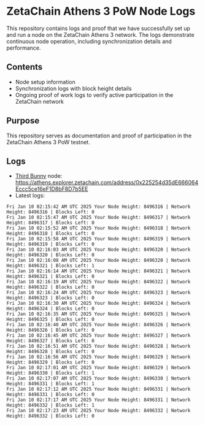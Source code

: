 # ZetaChain Athens 3 PoW Node Logs
This repository contains logs and proof that we have successfully set up and run a node on the ZetaChain Athens 3 network. The logs demonstrate continuous node operation, including synchronization details and performance.

## Contents
- Node setup information
- Synchronization logs with block height details
- Ongoing proof of work logs to verify active participation in the ZetaChain network

## Purpose
This repository serves as documentation and proof of participation in the ZetaChain Athens 3 PoW testnet.

## Logs

- [Third Bunny](https://thirdbunny.xyz/) node: https://athens.explorer.zetachain.com/address/0x225254d35dE666064Eccc5ce16eF1D8bF8D7b5EE
- Latest logs:
```
Fri Jan 10 02:15:42 AM UTC 2025 Your Node Height: 8496316 | Network Height: 8496316 | Blocks Left: 0
Fri Jan 10 02:15:47 AM UTC 2025 Your Node Height: 8496317 | Network Height: 8496317 | Blocks Left: 0
Fri Jan 10 02:15:52 AM UTC 2025 Your Node Height: 8496318 | Network Height: 8496318 | Blocks Left: 0
Fri Jan 10 02:15:58 AM UTC 2025 Your Node Height: 8496319 | Network Height: 8496319 | Blocks Left: 0
Fri Jan 10 02:16:03 AM UTC 2025 Your Node Height: 8496320 | Network Height: 8496320 | Blocks Left: 0
Fri Jan 10 02:16:08 AM UTC 2025 Your Node Height: 8496320 | Network Height: 8496321 | Blocks Left: 1
Fri Jan 10 02:16:14 AM UTC 2025 Your Node Height: 8496321 | Network Height: 8496321 | Blocks Left: 0
Fri Jan 10 02:16:19 AM UTC 2025 Your Node Height: 8496322 | Network Height: 8496322 | Blocks Left: 0
Fri Jan 10 02:16:24 AM UTC 2025 Your Node Height: 8496323 | Network Height: 8496323 | Blocks Left: 0
Fri Jan 10 02:16:30 AM UTC 2025 Your Node Height: 8496324 | Network Height: 8496324 | Blocks Left: 0
Fri Jan 10 02:16:35 AM UTC 2025 Your Node Height: 8496325 | Network Height: 8496325 | Blocks Left: 0
Fri Jan 10 02:16:40 AM UTC 2025 Your Node Height: 8496326 | Network Height: 8496326 | Blocks Left: 0
Fri Jan 10 02:16:45 AM UTC 2025 Your Node Height: 8496327 | Network Height: 8496327 | Blocks Left: 0
Fri Jan 10 02:16:51 AM UTC 2025 Your Node Height: 8496328 | Network Height: 8496328 | Blocks Left: 0
Fri Jan 10 02:16:56 AM UTC 2025 Your Node Height: 8496329 | Network Height: 8496329 | Blocks Left: 0
Fri Jan 10 02:17:01 AM UTC 2025 Your Node Height: 8496329 | Network Height: 8496330 | Blocks Left: 1
Fri Jan 10 02:17:07 AM UTC 2025 Your Node Height: 8496330 | Network Height: 8496331 | Blocks Left: 1
Fri Jan 10 02:17:12 AM UTC 2025 Your Node Height: 8496331 | Network Height: 8496331 | Blocks Left: 0
Fri Jan 10 02:17:17 AM UTC 2025 Your Node Height: 8496331 | Network Height: 8496332 | Blocks Left: 1
Fri Jan 10 02:17:23 AM UTC 2025 Your Node Height: 8496332 | Network Height: 8496332 | Blocks Left: 0
```
